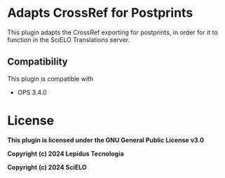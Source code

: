 # Adapts CrossRef for Postprints

This plugin adapts the CrossRef exporting for postprints, in order for it to function in the SciELO Translations server.

## Compatibility

This plugin is compatible with
* OPS 3.4.0

# License
__This plugin is licensed under the GNU General Public License v3.0__

__Copyright (c) 2024 Lepidus Tecnologia__

__Copyright (c) 2024 SciELO__
